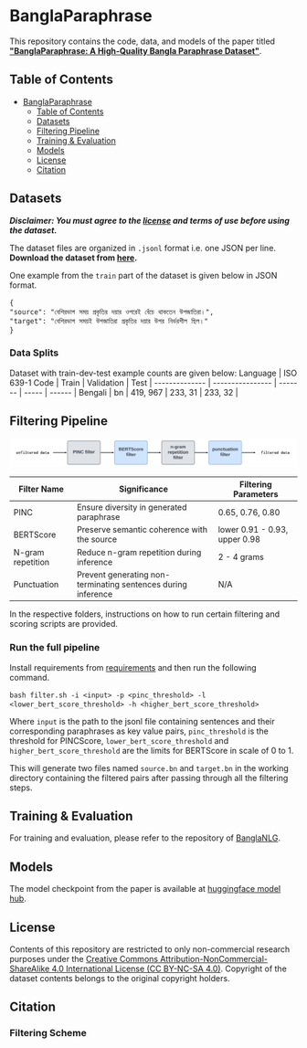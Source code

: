 # BanglaParaphrase

This repository contains the code, data, and models of the paper titled [**"BanglaParaphrase: A High-Quality Bangla Paraphrase Dataset"**](https://arxiv.org/abs/2210.05109).

## Table of Contents

- [BanglaParaphrase](#banglaParaphrase)
  - [Table of Contents](#table-of-contents)
  - [Datasets](#datasets)
  - [Filtering Pipeline](#filtering-pipeline)
  - [Training & Evaluation](#training--evaluation)
  - [Models](#models)
  - [License](#license)
  - [Citation](#citation)
  
## Datasets
  
***Disclaimer: You must agree to the [license](#license) and terms of use before using the dataset.***

The dataset files are organized in `.jsonl` format  i.e. one JSON per line. **Download the dataset from [here](https://huggingface.co/datasets/csebuetnlp/BanglaParaphrase/tree/main).**

One example from the `train` part of the dataset is given below in JSON format. 
```
{
"source": "বেশিরভাগ সময় প্রকৃতির দয়ার ওপরেই বেঁচে থাকতেন উপজাতিরা।", 
"target": "বেশিরভাগ সময়ই উপজাতিরা প্রকৃতির দয়ার উপর নির্ভরশীল ছিল।"
}
  ```

### Data Splits
Dataset  with  train-dev-test  example  counts  are  given  below:
Language       | ISO  639-1  Code | Train | Validation | Test |
-------------- | ---------------- | ------- | ----- | ------ |
Bengali | bn | 419, 967 | 233, 31 | 233, 32 |

## Filtering Pipeline
![filter_pipeline](images/filter_sequence.png)

| Filter Name | Significance | Filtering Parameters |
| ----------- | ----------- |----------------------------|
| PINC | Ensure diversity in generated paraphrase | 0.65, 0.76, 0.80|
| BERTScore   | Preserve semantic coherence with the source |lower 0.91 - 0.93, upper 0.98|
|N-gram repetition|Reduce n-gram repetition during inference|2 - 4 grams|
| Punctuation | Prevent generating non-terminating sentences during inference | N/A |

In the respective folders, instructions on how to run certain filtering and scoring scripts are provided.

### Run the full pipeline
Install requirements from [requirements](https://github.com/csebuetnlp/banglaparaphrase/blob/master/requirements.txt) and then run the following command.
```
bash filter.sh -i <input> -p <pinc_threshold> -l <lower_bert_score_threshold> -h <higher_bert_score_threshold>
```
Where `input` is the path to the jsonl file containing sentences and their corresponding paraphrases as key value pairs, `pinc_threshold` is the threshold for PINCScore, `lower_bert_score_threshold` and `higher_bert_score_threshold` are the limits for BERTScore in scale of 0 to 1.

This will generate two files named `source.bn` and `target.bn` in the working directory containing the filtered pairs after passing through all the filtering steps.

## Training & Evaluation
For training and evaluation, please refer to the repository of [BanglaNLG](https://github.com/csebuetnlp/BanglaNLG).
  
## Models

The model checkpoint from the paper is available at [huggingface model hub](https://huggingface.co/csebuetnlp/banglat5_banglaparaphrase).


## License
Contents of this repository are restricted to only non-commercial research purposes under the [Creative Commons Attribution-NonCommercial-ShareAlike 4.0 International License (CC BY-NC-SA 4.0)](https://creativecommons.org/licenses/by-nc-sa/4.0/). Copyright of the dataset contents belongs to the original copyright holders.


## Citation

### Filtering Scheme

